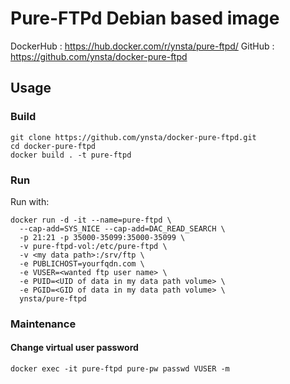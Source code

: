 # Pure-FTPd Debian based image

DockerHub : https://hub.docker.com/r/ynsta/pure-ftpd/
GitHub : https://github.com/ynsta/docker-pure-ftpd

## Usage

### Build

```shell
git clone https://github.com/ynsta/docker-pure-ftpd.git
cd docker-pure-ftpd
docker build . -t pure-ftpd
```

### Run

Run with:

```shell
docker run -d -it --name=pure-ftpd \
  --cap-add=SYS_NICE --cap-add=DAC_READ_SEARCH \
  -p 21:21 -p 35000-35099:35000-35099 \
  -v pure-ftpd-vol:/etc/pure-ftpd \
  -v <my data path>:/srv/ftp \
  -e PUBLICHOST=yourfqdn.com \
  -e VUSER=<wanted ftp user name> \
  -e PUID=<UID of data in my data path volume> \
  -e PGID=<GID of data in my data path volume> \
  ynsta/pure-ftpd
```


### Maintenance

#### Change virtual user password

```shell
docker exec -it pure-ftpd pure-pw passwd VUSER -m
```
